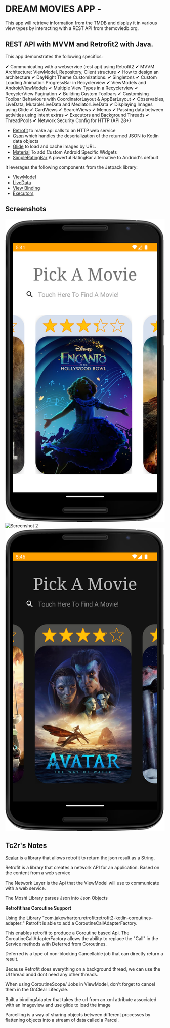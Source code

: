 # DREAM MOVIES APP - 

This app will retrieve information from the TMDB and display it in various view types by interacting with a REST API from themoviedb.org.


## REST API with MVVM and Retrofit2 with Java.

This app demonstrates the following specifics: 

✔ Communicating with a webservice (rest api) using Retrofit2
✔ MVVM Architecture: ViewModel, Repository, Client structure
✔ How to design an architecture
✔ DayNight Theme Customizations.
✔ Singletons
✔ Custom Loading Animation ProgressBar in Recyclerview
✔ ViewModels and AndroidViewModels
✔ Multiple View Types in a Recyclerview
✔ RecyclerView Pagination
✔ Building Custom Toolbars
✔ Customising Toolbar Behaviours with CoordinatorLayout & AppBarLayout
✔ Observables, LiveData, MutableLiveData and MediatorLiveData
✔ Displaying Images using Glide
✔ CardViews
✔ SearchViews
✔ Menus
✔ Passing data between activities using intent extras
✔ Executors and Background Threads
✔ ThreadPools
✔ Network Security Config for HTTP (API 28+)

* [Retrofit](https://square.github.io/retrofit/) to make api calls to an HTTP web service
* [Gson](https://github.com/google/gson) which handles the deserialization of the returned JSON to Kotlin data objects
* [Glide](https://bumptech.github.io/glide/) to load and cache images by URL.
* [Material](https://github.com/material-components/material-components-android) To add Custom Android Specific Widgets
* [SimpleRatingBar](https://github.com/FlyingPumba/SimpleRatingBar) A powerful RatingBar alternative to Android's default

It leverages the following components from the Jetpack library:

* [ViewModel](https://developer.android.com/topic/libraries/architecture/viewmodel)
* [LiveData](https://developer.android.com/topic/libraries/architecture/livedata)
* [View Binding](https://developer.android.com/topic/libraries/view-binding)
* [Executors](https://developer.android.com/reference/java/util/concurrent/Executors)

## Screenshots

![Screenshot 1](screenshots/screen_1.png)
![Screenshot 2](screenshots/screen_2.png)
![Screenshot 3](screenshots/screen_3.png)



## Tc2r's Notes

[Scalar](https://square.github.io/retrofit/) is a library that allows retrofit to return the json result as a String.

Retrofit is a library that creates a network API for an application. Based on the content from a web service

The Network Layer is the Api that the ViewModel will use to communicate with a web service.


The Moshi Library parses Json into Json Objects


**Retrofit has Coroutine Support**

Using the Library "com.jakewharton.retrofit:retrofit2-kotlin-coroutines-adapter:" Retrofit is able
to add a CoroutineCallAdapterFactory.

This enables retrofit to produce a Coroutine based Api.
The CoroutineCallAdapterFactory allows the ability to replace the "Call" in the Service methods with Deferred from Coroutines.

Deferred is a type of non-blocking Cancellable job that can directly return a result.

Because Retrofit does everything on a background thread, we can use the UI thread andd dont need any other threads.

When using CoroutineScope/ Jobs in ViewModel, don't forget to cancel them in the OnClear Lifecycle.

Built a bindingAdapter that takes the url from an xml attribute associated with an imageview and use glide to load the image

Parcelling is a way of sharing objects between different processes by flattening objects into a stream of data called a Parcel. 
